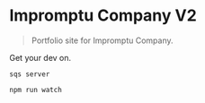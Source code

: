 Impromptu Company V2
========

> Portfolio site for Impromptu Company.

Get your dev on.
```shell
sqs server

npm run watch
```
